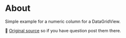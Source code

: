 # About

Simple example for a numeric column for a DataGridView.

:small_blue_diamond: [Original source](http://www.codeproject.com/Articles/31309/Custom-Numeric-Edit-Elements-for-DataGridView) so if you have question post them there.